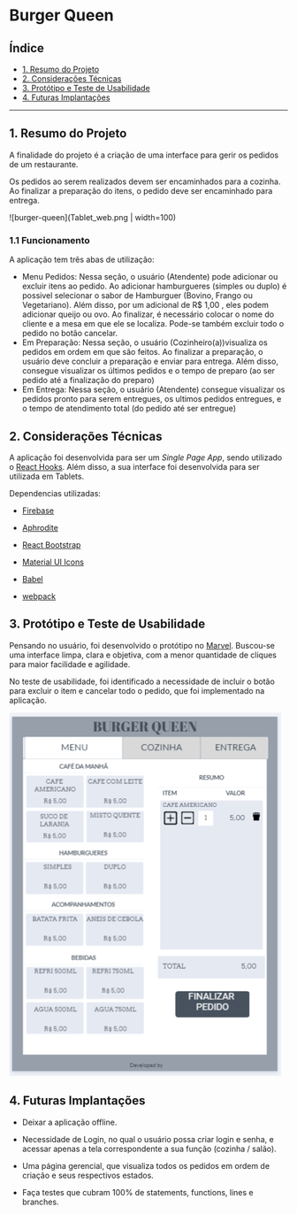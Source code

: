 # Burger Queen

## Índice

- [1. Resumo do Projeto](#1-resumo-do-projeto)
- [2. Considerações Técnicas](#2-considerações-técnicas)
- [3. Protótipo e Teste de Usabilidade](#3-protótipo-e-teste-de-usabilidade)
- [4. Futuras Implantações](#4-futuras-implantações)

---

## 1. Resumo do Projeto

A finalidade do projeto é a criação de uma interface para gerir os pedidos de um restaurante.

Os pedidos ao serem realizados devem ser encaminhados para a cozinha. Ao finalizar a preparação do itens, o pedido deve ser encaminhado para entrega.

![burger-queen](Tablet_web.png | width=100)

### 1.1 Funcionamento

A aplicação tem três abas de utilização:

- Menu Pedidos: Nessa seção, o usuário (Atendente) pode adicionar ou excluir itens ao pedido. Ao adicionar hamburgueres (simples ou duplo) é possivel selecionar o sabor de Hamburguer (Bovino, Frango ou Vegetariano). Além disso, por um adicional de R\$ 1,00 , eles podem adicionar queijo ou ovo. Ao finalizar, é necessário colocar o nome do cliente e a mesa em que ele se localiza. Pode-se também excluir todo o pedido no botão cancelar.
- Em Preparação: Nessa seção, o usuário (Cozinheiro(a))visualiza os pedidos em ordem em que são feitos. Ao finalizar a preparação, o usuário deve concluir a preparação e enviar para entrega. Além disso, consegue visualizar os últimos pedidos e o tempo de preparo (ao ser pedido até a finalização do preparo)
- Em Entrega: Nessa seção, o usuário (Atendente) consegue visualizar os pedidos pronto para serem entregues, os ultimos pedidos entregues, e o tempo de atendimento total (do pedido até ser entregue)

## 2. Considerações Técnicas

A aplicação foi desenvolvida para ser um _Single Page App_, sendo utilizado o [React Hooks](https://pt-br.reactjs.org/docs/hooks-intro.html). Além disso, a sua interface foi desenvolvida para ser utilizada em Tablets.

Dependencias utilizadas:

- [Firebase](https://firebase.google.com/?hl=pt-br)

- [Aphrodite](https://github.com/Khan/aphrodite)

- [React Bootstrap](https://react-bootstrap.github.io/)

- [Material UI Icons](https://material-ui.com/pt/components/material-icons/)

- [Babel](https://babeljs.io/)

- [webpack](https://webpack.js.org/)

## 3. Protótipo e Teste de Usabilidade

Pensando no usuário, foi desenvolvido o protótipo no [Marvel](https://marvelapp.com/dashboard/). Buscou-se uma interface limpa, clara e objetiva, com a menor quantidade de cliques para maior facilidade e agilidade.

No teste de usabilidade, foi identificado a necessidade de incluir o botão para excluir o item e cancelar todo o pedido, que foi implementado na aplicação.

![Protótipo](prototype.PNG)

## 4. Futuras Implantações

- Deixar a aplicação offline.

- Necessidade de Login, no qual o usuário possa criar login e senha, e acessar apenas a tela correspondente a sua função (cozinha / salão).

- Uma página gerencial, que visualiza todos os pedidos em ordem de criação e seus respectivos estados.

- Faça testes que cubram 100% de statements, functions, lines e branches.
